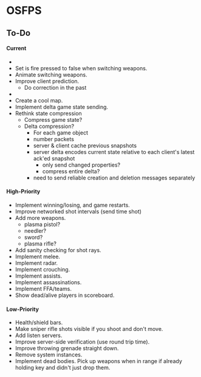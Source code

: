 # OSFPS

## To-Do

#### Current

* 
* Set is fire pressed to false when switching weapons.
* Animate switching weapons.
* Improve client prediction.
  * Do correction in the past
* 
* Create a cool map.
* Implement delta game state sending.
* Rethink state compression
  - Compress game state?
  - Delta compression?
    - For each game object
    - number packets
    - server & client cache previous snapshots
    - server delta encodes current state relative to each client's latest ack'ed snapshot
      - only send changed properties?
      - compress entire delta?
    - need to send reliable creation and deletion messages separately

#### High-Priority

* Implement winning/losing, and game restarts.
* Improve networked shot intervals (send time shot)
* Add more weapons.
  - plasma pistol?
  - needler?
  - sword?
  - plasma rifle?
* Add sanity checking for shot rays.
* Implement melee.
* Implement radar.
* Implement crouching.
* Implement assists.
* Implement assassinations.
* Implement FFA/teams.
* Show dead/alive players in scoreboard.

#### Low-Priority

* Health/shield bars.
* Make sniper rifle shots visible if you shoot and don't move.
* Add listen servers.
* Improve server-side verification (use round trip time).
* Improve throwing grenade straight down.
* Remove system instances.
* Implement dead bodies.
	 Pick up weapons when in range if already holding key and didn't just drop them.	 